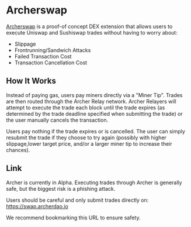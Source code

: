 
# Archerswap
[Archerswap](https://swap.archerdao.io/#/swap) is a proof-of concept DEX extension that allows users to execute Uniswap and Sushiswap trades without having to worry about:
- Slippage
- Frontrunning/Sandwich Attacks
- Failed Transaction Cost
- Transaction Cancellation Cost

## How It Works
Instead of paying gas, users pay miners directly via a "Miner Tip".  Trades are then routed through the Archer Relay network.  Archer Relayers will attempt to execute the trade each block until the trade expires (as determined by the trade deadline specified when submitting the trade) or the user manually cancels the transaction.  

Users pay nothing if the trade expires or is cancelled. The user can simply resubmit the trade if they choose to try again (possibly with higher slippage,lower target price, and/or a larger miner tip to increase their chances).


## Link
Archer is currently in Alpha.  Executing trades through Archer is generally safe, but the biggest risk is a phishing attack.

Users should be careful and only submit trades directly on:
https://swap.archerdao.io

We recommend bookmarking this URL to ensure safety.